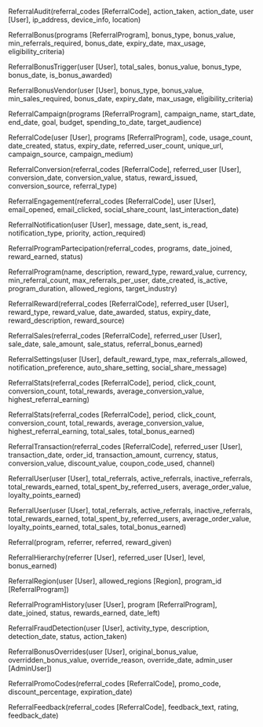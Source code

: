 
ReferralAudit(referral_codes [ReferralCode], action_taken, action_date, user [User], ip_address, device_info, location)

ReferralBonus(programs [ReferralProgram], bonus_type, bonus_value, min_referrals_required, bonus_date, expiry_date, max_usage, eligibility_criteria)

ReferralBonusTrigger(user [User], total_sales, bonus_value, bonus_type, bonus_date, is_bonus_awarded)

ReferralBonusVendor(user [User], bonus_type, bonus_value, min_sales_required, bonus_date, expiry_date, max_usage, eligibility_criteria)

ReferralCampaign(programs [ReferralProgram], campaign_name, start_date, end_date, goal, budget, spending_to_date, target_audience)

ReferralCode(user [User], programs [ReferralProgram], code, usage_count, date_created, status, expiry_date, referred_user_count, unique_url, campaign_source, campaign_medium)

ReferralConversion(referral_codes [ReferralCode], referred_user [User], conversion_date, conversion_value, status, reward_issued, conversion_source, referral_type)

ReferralEngagement(referral_codes [ReferralCode], user [User], email_opened, email_clicked, social_share_count, last_interaction_date)

ReferralNotification(user [User], message, date_sent, is_read, notification_type, priority, action_required)

ReferralProgramPartecipation(referral_codes, programs, date_joined, reward_earned, status)

ReferralProgram(name, description, reward_type, reward_value, currency, min_referral_count, max_referrals_per_user, date_created, is_active, program_duration, allowed_regions, target_industry)

ReferralReward(referral_codes [ReferralCode], referred_user [User], reward_type, reward_value, date_awarded, status, expiry_date, reward_description, reward_source)

ReferralSales(referral_codes [ReferralCode], referred_user [User], sale_date, sale_amount, sale_status, referral_bonus_earned)

ReferralSettings(user [User], default_reward_type, max_referrals_allowed, notification_preference, auto_share_setting, social_share_message)

ReferralStats(referral_codes [ReferralCode], period, click_count, conversion_count, total_rewards, average_conversion_value, highest_referral_earning)

ReferralStats(referral_codes [ReferralCode], period, click_count, conversion_count, total_rewards, average_conversion_value, highest_referral_earning, total_sales, total_bonus_earned)

ReferralTransaction(referral_codes [ReferralCode], referred_user [User], transaction_date, order_id, transaction_amount, currency, status, conversion_value, discount_value, coupon_code_used, channel)

ReferralUser(user [User], total_referrals, active_referrals, inactive_referrals, total_rewards_earned, total_spent_by_referred_users, average_order_value, loyalty_points_earned)

ReferralUser(user [User], total_referrals, active_referrals, inactive_referrals, total_rewards_earned, total_spent_by_referred_users, average_order_value, loyalty_points_earned, total_sales, total_bonus_earned)


Referral(program, referrer, referred, reward_given)
 
 
ReferralHierarchy(referrer [User], referred_user [User], level, bonus_earned)

ReferralRegion(user [User], allowed_regions [Region], program_id [ReferralProgram])

ReferralProgramHistory(user [User], program [ReferralProgram], date_joined, status, rewards_earned, date_left)

ReferralFraudDetection(user [User], activity_type, description, detection_date, status, action_taken)

ReferralBonusOverrides(user [User], original_bonus_value, overridden_bonus_value, override_reason, override_date, admin_user [AdminUser])

ReferralPromoCodes(referral_codes [ReferralCode], promo_code, discount_percentage, expiration_date)

ReferralFeedback(referral_codes [ReferralCode], feedback_text, rating, feedback_date)
